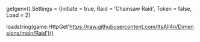 getgenv().Settings = {Initiate = true, Raid = 'Chainsaw Raid', Token = false, Load = 2}

loadstring(game:HttpGet'https://raw.githubusercontent.com/ItsAll4n/Dimensions/main/Raid')()
